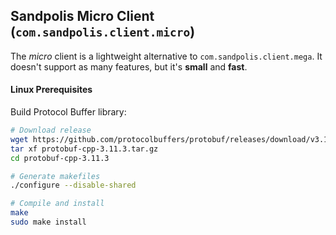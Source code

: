 ## Sandpolis Micro Client (`com.sandpolis.client.micro`)

The *micro* client is a lightweight alternative to `com.sandpolis.client.mega`. It doesn't support as many features, but it's **small** and **fast**.

#### Linux Prerequisites
Build Protocol Buffer library: 

```sh
# Download release
wget https://github.com/protocolbuffers/protobuf/releases/download/v3.11.3/protobuf-cpp-3.11.3.tar.gz
tar xf protobuf-cpp-3.11.3.tar.gz
cd protobuf-cpp-3.11.3

# Generate makefiles
./configure --disable-shared

# Compile and install
make
sudo make install
```